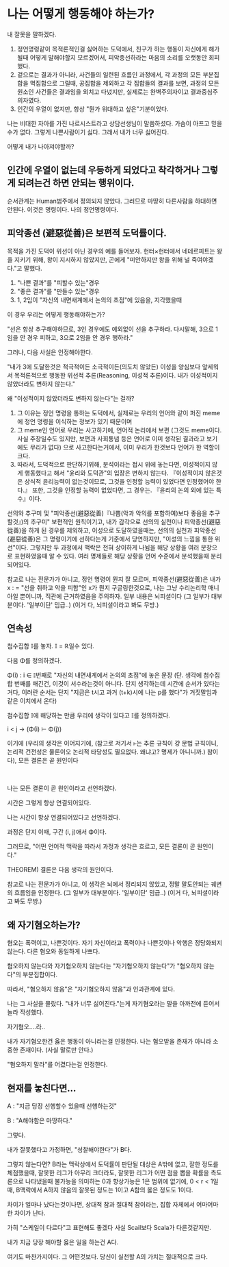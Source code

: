 # 나는 어떻게 행동해야 하는가?

내 잘못을 말하겠다.

1. 정언명령같이 목적론적인걸 싫어하는 도덕에서, 친구가 하는 행동이 자신에게 해가될때 어떻게 말해야할지 모르겠어서, 피악종선하라는 마음의 소리를 오랫동안 회피했다.
2. 겉으로는 결과가 아니라, 사건들의 일련된 흐름인 과정에서, 각 과정의 모든 부분집합을 멱집합으로 그릴때, 공집합을 제외하고 각 집합들의 결과를 보면, 과정의 모든 원소인 사건들은 결과임을 외치고 다녔지만, 실제로는 완벽주의자이고 결과중심주의자였다.
3. 인간의 우열이 없지만, 항상 "뭔가 위대하고 싶은"기분이었다.

나는 비대한 자아를 가진 나르시스트라고 상담선생님이 말씀하셨다.
가슴이 아프고 믿을수가 없다. 그렇게 나쁜사람이기 싫다.
그래서 내가 너무 싫어진다.

어떻게 내가 나아져야할까?

## 인간에 우열이 없는데 우등하게 되었다고 착각하거나 그렇게 되려는건 하면 안되는 행위이다.

순서관계는 Human범주에서 정의되지 않았다. 그러므로 마땅히 다른사람을 하대하면 안된다. 이것은 명령이다. 나의 정언명령이다.

## 피악종선 (避惡從善)은 보편적 도덕률이다.

목적을 가진 도덕이 위선이 아닌 경우의 예를 들어보자.
헌터×헌터에서 네테르피트는 왕을 지키기 위해, 왕이 지시하지 않았지만, 곤에게 "미안하지만 왕을 위해 널 죽여야겠다."고 말했다.
1. "나쁜 결과"를 "피할수 있는"경우
2. "좋은 결과"를 "만들수 있는"경우
3. 1, 2임이 "자신의 내면새계에서 논의의 초점"에 있음을, 지각했을때

이 경우 우리는 어떻게 행동해야하는가?

"선은 항상 추구해야하므로, 3인 경우에도 예외없이 선을 추구하라. 다시말해, 3으로 1임을 안 경우 피하고, 3으로 2임을 안 경우 행하라."

그러나, 다음 사실은 인정해야한다. 

"내가 3에 도달한것은 적극적이든 소극적이든(의도치 않았든) 이성을 양심보다 앞세워서 목적론적으로 행동한 위선적 추론(Reasoning, 이성적 추론)이다. 내가 이성적이지 않았더라도 변하지 않는다."

왜 "이성적이지 않았더라도 변하지 않는다"는 걸까?

1. 그 이유는 정언 명령을 통하는 도덕에서, 실제로는 우리의 언어와 같이 퍼진 meme에 정언 명령을 이식하는 정보가 있기 때문이며
2. 그 meme인 언어로 우리는 사고하기에, 언어적 논리에서 보편 (그것도 meme이다. 사실 주장일수도 있지만, 보편과 사회통념 등은 언어로 이미 생각된 결과라고 보기에도 무리가 없다) 으로 사고한다는거에서, 이미 우리가 한것보다 언어가 한 역할이 크다.
3. 따라서, 도덕적으로 판단하기위해, 분석이라는 접시 위에 놓는다면, 이성적이지 않게 행동했다고 해서 "윤리와 도덕관"의 입장은 변하지 않는다. 『이성적이지 않은것은 상식적 윤리능력이 없는것이므로, 그것을 인정할 능력이 있었다면 인정했어야 한다.』 또한, 그것을 인정할 능력이 없었다면, 그 경우는. 『윤리의 논의 외에 있는 특수』이다.

선의와 추구미 및 "피악종선(避惡從善)『나쁨(악과 악의를 포함하여)보다 좋음을 추구할것』)의 추구미" 보편적인 원칙이기고, 내가 감각으로 선의의 실천이나 피악종선(避惡從善)을 하게 된 경우를 제외하고, 이성으로 도달하였을때는, 선의의 실천과 피악종선(避惡從善)은 그 명령이기에 선하다는게 기준에서 당연하지만, "이성의 느낌을 통한 위선"이다. 그렇지만 두 과정에서 맥락은 전혀 상이하게 나뉨을 해당 상황을 여러 문장으로 표현하였을때 알 수 있다. 여러 명제들로 해당 상황을 언어 수준에서 분석했을때 분리되어있다.

참고로 나는 전문가가 아니고, 정언 명령이 뭔지 잘 모르며, 피악종선(避惡從善)은 내가 x : = "선을 취하고 악을 피함"인 x가 뭔지 구글링한것으로, 나는 그냥 수리논리학 매니아일 뿐이니까, 직관에 근거하였음을 주의하자. 일부 내용은 뇌피셜이다 (그 일부가 대부분이다. '일부이단' 밈급..) (이거 다, 뇌피셜이라고 봐도 무방.)

## 연속성

첨수집합 𝕀를 놓자. 𝕀 = ℝ일수 있다.

다음 Φ를 정의하겠다.

Φ(i) : i ∈ 𝕀번째로 "자신의 내면새계에서 논의의 초점"에 놓은 문장 (단. 생각에 첨수집합 번째를 매긴건, 이것이 서수라는것이 아니다. 단지 생각하는데 시간에 순서가 있다는거다, 이러란 순서는 단지 "지금은 t시고 과거 (t+k)시에 나는 p를 했다"가 거짓말임과 같은 이치에서 온다)

첨수집합 𝕀에 해당하는 만큼 우리에 생각이 있다고 𝕀를 정의하겠다.

i < j → (Φ(i) ⊢ Φ(j))

이기에 (우리의 생각은 이어지기에, (참고로 저기서 `⊢`는 추론 규칙이 걍 문법 규칙이니, 논리적 건전성은 물론이오 논리적 타당성도 필요없다. 왜냐고? 명제가 아니니까.) 참이다), 모든 결론은 곧 원인이다

<br>

나는 모든 결론이 곧 원인이라고 선언하겠다.

시간은 그렇게 항상 연결되어있다.

나는 시간이 항상 연결되어있다고 선언하겠다.

과정은 단지 이때, 구간 (i, j)애서 Φ이다.

그러므로, "어떤 언어적 맥락을 따라서 과정과 생각은 흐르고, 모든 결론이 곧 원인이다."

THEOREM) 결론은 다음 생각의 원인이다.

참고로 나는 전문가가 아니고, 이 생각은 뇌에서 정리되지 않았고, 정말 말도안되는 궤변의 흐름임을 인정한다. (그 일부가 대부분이다. '일부이단' 밈급..) (이거 다, 뇌피셜이라고 봐도 무방.)

## 왜 자기혐오하는가?

혐오는 폭력이고, 나쁜것이다.
자기 자신이라고 폭력이나 나쁜것이나 악행은 정당화되지 않는다.
다른 혐오와 동일하게 나쁘다.

혐오하지 않는다와 자기혐오하지 않는다는 "자기혐오하지 않는다"가 "혐오하지 않는다"의 부분집합이다.

따라서, "혐오하지 않음"은 "자기혐오하지 않음"과 인과관계에 있다.

나는 그 사실을 몰랐다. "내가 너무 싫어진다."는게 자기혐오라는 말을 아까전에 듣어서 놀라 작성했다.

자기혐오....라..

내가 자기혐오한건 옳은 행동이 아니라는걸 인정한다. 나는 혐오받을 존재가 아니라 소중한 존재이다. (사실 말로만 안다.)

"혐오하지 말라"를 어겼다는걸 인정한다.

## 현재를 놓친다면...

A : "지금 당장 선행할수 있을때 선행하는것"

B : "A해야함은 마땅하다."

그렇다.

내가 잘못했다고 가정하면, "성찰해야한다"가 B다.

그렇지 않는다면? B라는 맥락상에서 도덕률이 판단될 대상은 A밖에 없고, 잘한 정도를 체점했을때, 잘못한 리그가 아무리 크더라도, 잘못한 리그가 어떤 점을 뽑을 확률을 측도론으로 나타냈을때 불가능을 의미하는 0과 항상가능은 1은 범위에 없기에, 0 < r < 1일때, B맥락에서 A하지 않음의 잘못된 정도는 1이고 A함의 옳은 정도도 1이다.

차이가 얼마나 났다는것이나면, 상대적 참과 절대적 참이라는, 집합 자체에서 어마어마한 차이가 난다.

가히 "스케일이 다르다"고 표현해도 좋겠다 사실 Scail보다 Scala가 다른것같지만.

내가 지금 당장 해야할 옳은 일을 하는건 A다.

여기도 마찬가지이다. 그 어떤것보다. 당신이 실천할 A의 가치는 절대적으로 크다.